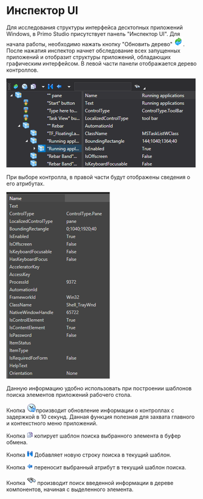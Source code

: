 # Инспектор UI

Для исследования структуры интерфейса десктопных приложений Windows, в Primo Studio присутствует панель "Инспектор UI". Для начала работы, необходимо нажать кнопку "Обновить дерево" ![](<../../.gitbook/assets/0 (73).png>). После нажатия инспектор начнет обследование всех запущенных приложений и отобразит структуры приложений, обладающих графическим интерфейсом. В левой части панели отображается дерево контроллов.

![](<../../.gitbook/assets/001 (9).png>)

При выборе контролла, в правой части будут отображены сведения о его атрибутах.

![](<../../.gitbook/assets/2 (3).png>)

Данную информацию удобно использовать при построении шаблонов поиска элементов приложений рабочего стола.

Кнопка ![](../../.gitbook/assets/btnRefreshWait.png)производит обновление информации о контроллах с задержкой в 10 секунд. Данная функция полезная для захвата главного и контекстного меню приложений.

Кнопка ![](<../../.gitbook/assets/4 (6).png>) копирует шаблон поиска выбранного элемента в буфер обмена.

Кнопка ![](<../../.gitbook/assets/18 (1) (2) (2) (1) (1).png>) Добавляет новую строку поиска в текущий шаблон.

Кнопка ![](<../../.gitbook/assets/19 (1) (2) (2) (1) (1).png>) переносит выбранный атрибут в текущий шаблон поиска.

Кнопка ![](../../.gitbook/assets/btnSearch.png) производит поиск введенной информации в дереве компонентов, начиная с выделенного элемента.
